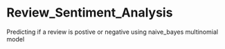 # Review_Sentiment_Analysis
Predicting if a review is postive or negative using naive_bayes multinomial model
